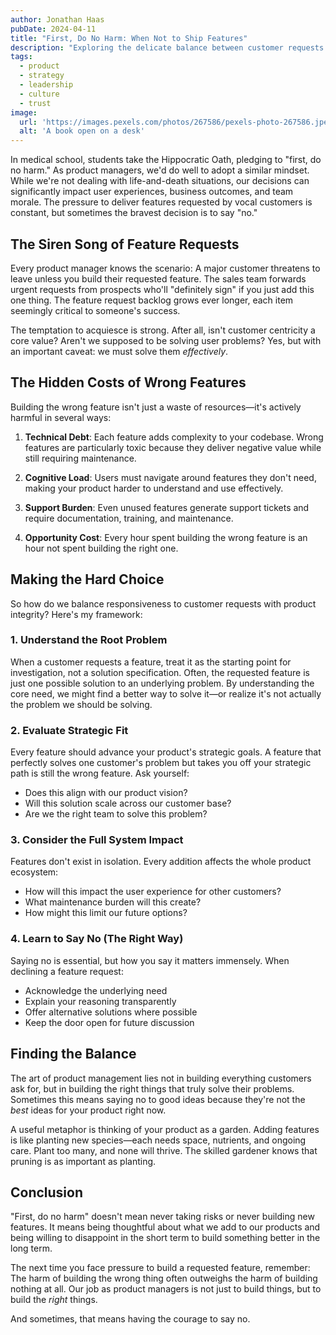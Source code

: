 ```yaml
---
author: Jonathan Haas
pubDate: 2024-04-11
title: "First, Do No Harm: When Not to Ship Features"
description: "Exploring the delicate balance between customer requests and product integrity through the lens of 'first, do no harm'"
tags:
  - product
  - strategy
  - leadership
  - culture
  - trust
image:
  url: 'https://images.pexels.com/photos/267586/pexels-photo-267586.jpeg?auto=compress&cs=tinysrgb&w=1260&h=750&dpr=2'
  alt: 'A book open on a desk'
---
```


In medical school, students take the Hippocratic Oath, pledging to "first, do no
harm." As product managers, we'd do well to adopt a similar mindset. While we're
not dealing with life-and-death situations, our decisions can significantly
impact user experiences, business outcomes, and team morale. The pressure to
deliver features requested by vocal customers is constant, but sometimes the
bravest decision is to say "no."

## The Siren Song of Feature Requests

Every product manager knows the scenario: A major customer threatens to leave
unless you build their requested feature. The sales team forwards urgent
requests from prospects who'll "definitely sign" if you just add this one thing.
The feature request backlog grows ever longer, each item seemingly critical to
someone's success.

The temptation to acquiesce is strong. After all, isn't customer centricity a
core value? Aren't we supposed to be solving user problems? Yes, but with an
important caveat: we must solve them _effectively_.

## The Hidden Costs of Wrong Features

Building the wrong feature isn't just a waste of resources—it's actively harmful
in several ways:

1. **Technical Debt**: Each feature adds complexity to your codebase. Wrong
   features are particularly toxic because they deliver negative value while
   still requiring maintenance.

2. **Cognitive Load**: Users must navigate around features they don't need,
   making your product harder to understand and use effectively.

3. **Support Burden**: Even unused features generate support tickets and require
   documentation, training, and maintenance.

4. **Opportunity Cost**: Every hour spent building the wrong feature is an hour
   not spent building the right one.

## Making the Hard Choice

So how do we balance responsiveness to customer requests with product integrity?
Here's my framework:

### 1. Understand the Root Problem

When a customer requests a feature, treat it as the starting point for
investigation, not a solution specification. Often, the requested feature is
just one possible solution to an underlying problem. By understanding the core
need, we might find a better way to solve it—or realize it's not actually the
problem we should be solving.

### 2. Evaluate Strategic Fit

Every feature should advance your product's strategic goals. A feature that
perfectly solves one customer's problem but takes you off your strategic path is
still the wrong feature. Ask yourself:

- Does this align with our product vision?
- Will this solution scale across our customer base?
- Are we the right team to solve this problem?

### 3. Consider the Full System Impact

Features don't exist in isolation. Every addition affects the whole product
ecosystem:

- How will this impact the user experience for other customers?
- What maintenance burden will this create?
- How might this limit our future options?

### 4. Learn to Say No (The Right Way)

Saying no is essential, but how you say it matters immensely. When declining a
feature request:

- Acknowledge the underlying need
- Explain your reasoning transparently
- Offer alternative solutions where possible
- Keep the door open for future discussion

## Finding the Balance

The art of product management lies not in building everything customers ask for,
but in building the right things that truly solve their problems. Sometimes this
means saying no to good ideas because they're not the _best_ ideas for your
product right now.

A useful metaphor is thinking of your product as a garden. Adding features is
like planting new species—each needs space, nutrients, and ongoing care. Plant
too many, and none will thrive. The skilled gardener knows that pruning is as
important as planting.

## Conclusion

"First, do no harm" doesn't mean never taking risks or never building new
features. It means being thoughtful about what we add to our products and being
willing to disappoint in the short term to build something better in the long
term.

The next time you face pressure to build a requested feature, remember: The harm
of building the wrong thing often outweighs the harm of building nothing at all.
Our job as product managers is not just to build things, but to build the
_right_ things.

And sometimes, that means having the courage to say no.

